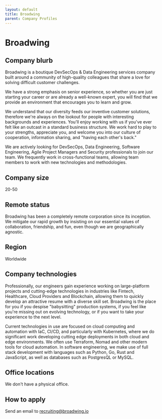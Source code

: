 ```yaml
---
layout: default
title: Broadwing
parent: Company Profiles
---
```


# Broadwing

## Company blurb

Broadwing is a boutique DevSecOps & Data Engineering services company built around a community of high-quality colleagues that share a love for solving difficult customer challenges. 

We have a strong emphasis on senior experience, so whether you are just starting your career or are already a well-known expert, you will find that we provide an environment that encourages you to learn and grow. 

We understand that our diversity feeds our inventive customer solutions, therefore we're always on the lookout for people with interesting backgrounds and experiences. You'll enjoy working with us if you've ever felt like an outcast in a standard business structure. We work hard to play to your strengths, appreciate you, and welcome you into our culture of cooperation, information sharing, and "having each other's back."

We are actively looking for DevSecOps, Data Engineering, Software Engineering, Agile Project Managers and Security professionals to join our team. We frequently work in cross-functional teams, allowing team members to work with new technologies and methodologies.

## Company size

20-50

## Remote status

Broadwing has been a completely remote corporation since its inception. We mitigate our rapid growth by insisting on our essential values of collaboration, friendship, and fun, even though we are geographically agnostic.

## Region

Worldwide

## Company technologies

Professionally, our engineers gain experience working on large-platform projects and cutting-edge technologies in industries like Fintech, Healthcare, Cloud Providers and Blockchain, allowing them to quickly develop an attractive resume with a diverse skill set. Broadwing is the place for you if you despise "babysitting" production systems, if you feel like you're missing out on evolving technology, or if you want to take your experience to the next level.

Current technologies in use are focused on cloud computing and automation with IaC, CI/CD, and particularly with Kubernetes, where we do significant work developing cutting edge deployments in both cloud and edge environments. We often use Terraform, Nomad and other modern tools for cloud automation. In software engineering, we make use of full stack development with languages such as Python, Go, Rust and JavaScript, as well as databases such as PostgresQL or MySQL.

## Office locations

We don't have a physical office.

## How to apply

Send an email to recruiting@broadwing.io
